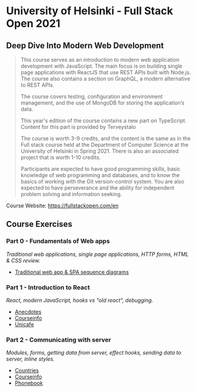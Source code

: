 # University of Helsinki - Full Stack Open 2021

## Deep Dive Into Modern Web Development

> This course serves as an introduction to modern web application development with JavaScript. The main focus is on building single page applications with ReactJS that use REST APIs built with Node.js. The course also contains a section on GraphQL, a modern alternative to REST APIs.
>
> The course covers testing, configuration and environment management, and the use of MongoDB for storing the application’s data.
>
> This year's edition of the course contains a new part on TypeScript. Content for this part is provided by Terveystalo
>
> The course is worth 3-9 credits, and the content is the same as in the Full stack course held at the Department of Computer Science at the University of Helsinki in Spring 2021. There is also an associated project that is worth 1-10 credits.
>
> Participants are expected to have good programming skills, basic knowledge of web programming and databases, and to know the basics of working with the Git version-control system. You are also expected to have perseverance and the ability for independent problem solving and information seeking.

Course Website: https://fullstackopen.com/en

## Course Exercises

### Part 0 - Fundamentals of Web apps
*Traditional web applications, single page applications, HTTP forms, HTML & CSS review.*

* [Traditional web app & SPA sequence diagrams](https://github.com/Jack-2077/FullStackOpen-2021/tree/main/part0)

### Part 1 - Introduction to React
*React, modern JavaScript, hooks vs "old react", debugging.*

* [Anecdotes](https://github.com/Jack-2077/FullStackOpen-2021/tree/main/part1/anecdotes)
* [Courseinfo](https://github.com/Jack-2077/FullStackOpen-2021/tree/main/part1/courseinfo)
* [Unicafe](https://github.com/Jack-2077/FullStackOpen-2021/tree/main/part1/unicafe)


### Part 2 - Communicating with server
*Modules, forms, getting data from server, effect hooks, sending data to server, inline styles.*

* [Countries](https://github.com/orrsteinberg/fullstackopen-2020/tree/master/part2/countries)
* [Courseinfo](https://github.com/orrsteinberg/fullstackopen-2020/tree/master/part2/courseinfo)
* [Phonebook](https://github.com/orrsteinberg/fullstackopen-2020/tree/master/part2/phonebook)
